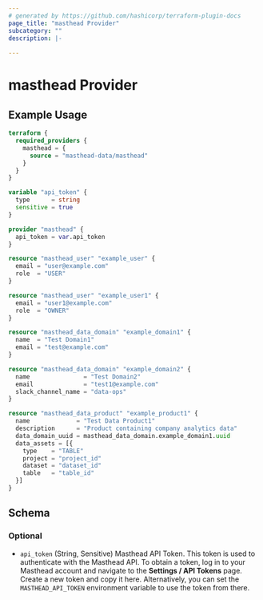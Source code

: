 ```yaml
---
# generated by https://github.com/hashicorp/terraform-plugin-docs
page_title: "masthead Provider"
subcategory: ""
description: |-
  
---
```


# masthead Provider



## Example Usage

```terraform
terraform {
  required_providers {
    masthead = {
      source = "masthead-data/masthead"
    }
  }
}

variable "api_token" {
  type      = string
  sensitive = true
}

provider "masthead" {
  api_token = var.api_token
}

resource "masthead_user" "example_user" {
  email = "user@example.com"
  role  = "USER"
}

resource "masthead_user" "example_user1" {
  email = "user1@example.com"
  role  = "OWNER"
}

resource "masthead_data_domain" "example_domain1" {
  name  = "Test Domain1"
  email = "test@example.com"
}

resource "masthead_data_domain" "example_domain2" {
  name               = "Test Domain2"
  email              = "test1@example.com"
  slack_channel_name = "data-ops"
}

resource "masthead_data_product" "example_product1" {
  name             = "Test Data Product1"
  description      = "Product containing company analytics data"
  data_domain_uuid = masthead_data_domain.example_domain1.uuid
  data_assets = [{
    type    = "TABLE"
    project = "project_id"
    dataset = "dataset_id"
    table   = "table_id"
  }]
}
```

<!-- schema generated by tfplugindocs -->
## Schema

### Optional

- `api_token` (String, Sensitive) Masthead API Token. This token is used to authenticate with the Masthead API. To obtain a token, log in to your Masthead account and navigate to the **Settings / API Tokens** page. Create a new token and copy it here. Alternatively, you can set the `MASTHEAD_API_TOKEN` environment variable to use the token from there.
